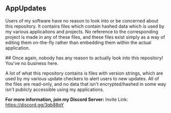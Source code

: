 ## AppUpdates
Users of my software have no reason to look into or be concerned about this repository. It contains files which contain hashed data which is used by my various applicaitons and projects. No reference to the corresponding project is made in any of these files, and these files exist simply as a way of editing them on-the-fly rather than embedding them within the actual application.

## Once again, nobody has any reason to actually look into this repository! You've no business here.

A lot of what this repository contains is files with version strings, which are used by my various update checkers to alert users to new updates. All of the files are read-only, and no data that isn't encrypted/hashed in some way isn't publicly accessible using my applications.

**For more information, join my Discord Server:**
Invite Link: https://discord.gg/3qb88pY
